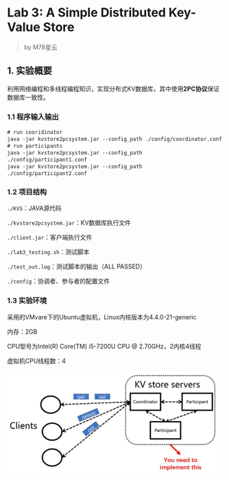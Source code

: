 # Lab 3: A Simple Distributed Key-Value Store

> by M78星云

## 1. 实验概要

利用网络编程和多线程编程知识，实现分布式KV数据库，其中使用**2PC协议**保证数据库一致性。

### 1.1 程序输入输出

```shell
# run cooridinator
java -jar kvstore2pcsystem.jar --config_path ./config/coordinator.conf
# run participants
java -jar kvstore2pcsystem.jar --config_path ./config/participant1.conf
java -jar kvstore2pcsystem.jar --config_path ./config/participant2.conf
```

### 1.2 项目结构

`./KVS`：JAVA源代码

`./kvstore2pcsystem.jar`：KV数据库执行文件

`./client.jar`：客户端执行文件

`./lab3_testing.sh`：测试脚本

`./test_out.log`：测试脚本的输出（ALL PASSED）

`./config`：协调者、参与者的配置文件

### 1.3 实验环境

采用的VMvare下的Ubuntu虚拟机，Linux内核版本为4.4.0-21-generic

内存：2GB

CPU型号为Intel(R) Core(TM) i5-7200U CPU @ 2.70GHz，2内核4线程

虚拟机CPU线程数：4

![](KVStoreOverview.jpg)